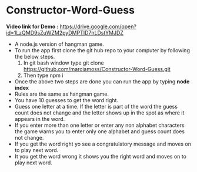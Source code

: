 # Constructor-Word-Guess

**Video link for Demo :** https://drive.google.com/open?id=1LzQMD9sZuWZM2pyDMPTID7hLDstYMJDZ 

* A node.js version of hangman game.
* To run the app first clone the git hub repo to your computer by following the below steps.
    1. In git bash window type git clone https://github.com/marciamoss/Constructor-Word-Guess.git
    2. Then type npm i
* Once the above two steps are done you can run the app by typing **node index**
* Rules are the same as hangman game. 
* You have 10  guesses to get the word right.
* Guess one letter at a time. If the letter is part of the word the guess count does not change and the letter 
  shows up in the spot as where it appears in the word.
* If you enter more than one letter or enter any non alphabet characters the game warns you to enter only one 
  alphabet and guess count does not change.
* If you get the word right yo see a congratulatory message and moves on to play next word.
* It you get the word wrong it shows you the right word and moves on to play next word. 
